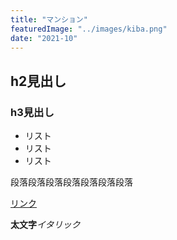 ```yaml
---
title: "マンション"
featuredImage: "../images/kiba.png"
date: "2021-10"
---
```


## h2見出し
### h3見出し
- リスト
- リスト
- リスト

段落段落段落段落段落段落段落

[リンク](https://google.com)

**太文字**_イタリック_
